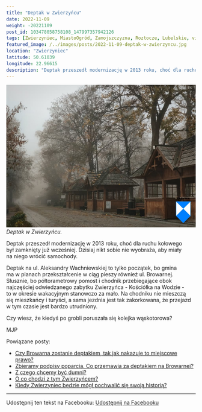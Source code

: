 ```yaml
---
title: "Deptak w Zwierzyńcu"
date: 2022-11-09
weight: -20221109
post_id: 103478058758108_147997357942126
tags: [Zwierzyniec, MiastoOgród, Zamojszczyzna, Roztocze, Lubelskie, villarestituta, turystyka, dziedzictwo, zabytki, krajobrazy]
featured_image: /../images/posts/2022-11-09-deptak-w-zwierzyncu.jpg
location: "Zwierzyniec"
latitude: 50.61039
longitude: 22.96615
description: "Deptak przeszedł modernizację w 2013 roku, choć dla ruchu kołowego był zamknięty już wcześniej. Dzisiaj nikt sobie nie wyobraża, aby miały na niego wr..."
---
```


![Deptak w Zwierzyńcu.](/images/posts/2022-11-09-deptak-w-zwierzyncu.jpg)
*Deptak w Zwierzyńcu.*

Deptak przeszedł modernizację w 2013 roku, choć dla ruchu kołowego był zamknięty już wcześniej. Dzisiaj nikt sobie nie wyobraża, aby miały na niego wrócić samochody.

Deptak na ul. Aleksandry Wachniewskiej to tylko początek, bo gmina ma w planach przekształcenie w ciąg pieszy również ul. Browarnej. Słusznie, bo półtorametrowy pomost i chodnik przebiegające obok najczęściej odwiedzanego zabytku Zwierzyńca - Kościółka na Wodzie - to w okresie wakacyjnym stanowczo za mało. Na chodniku nie mieszczą się mieszkańcy i turyści, a sama jezdnia jest tak zakorkowana, że przejazd w tym czasie jest bardzo utrudniony.

Czy wiesz, że kiedyś po grobli poruszała się kolejka wąskotorowa?



MJP

Powiązane posty:
- [Czy Browarna zostanie deptakiem, tak jak nakazuje to miejscowe prawo?](/posts/Czy-Browarna-zostanie-deptakiem-tak-jak-nakazuje)
- [Zbieramy podpisy poparcia. Co przemawia za deptakiem na Browarnej?](/posts/Zbieramy-podpisy-poparcia-Co-przemawia-za-deptakiem)
- [Z czego chcemy być dumni?](/posts/Z-czego-chcemy-byc-dumni)
- [O co chodzi z tym Zwierzyńcem?](/posts/O-co-chodzi-z-tym-Zwierzyncem)
- [Kiedy Zwierzyniec będzie mógł pochwalić się swoją historią?](/posts/Kiedy-Zwierzyniec-bedzie-mogl-pochwalic-sie-swoja-historia)


---

Udostępnij ten tekst na Facebooku:
[Udostępnij na Facebooku](https://www.facebook.com/sharer/sharer.php?u=https://stowarzyszeniewachniewskiej.pl/posts/Deptak-w-Zwierzyncu)

<script type="application/ld+json">
{
  "@context": "https://schema.org",
  "@type": "BlogPosting",
  "headline": "Deptak w Zwierzyńcu",
  "datePublished": "2022-11-09",
  "dateModified": "2022-11-09",
  "author": {
    "@type": "Organization",
    "name": "Stowarzyszenie im. Aleksandry Wachniewskiej"
  },
  "publisher": {
    "@type": "Organization",
    "name": "Stowarzyszenie im. Aleksandry Wachniewskiej",
    "logo": {
      "@type": "ImageObject",
      "url": "https://stowarzyszeniewachniewskiej.pl/images/logo/logo.svg"
    }
  },
  "mainEntityOfPage": {
    "@type": "WebPage",
    "@id": "https://stowarzyszeniewachniewskiej.pl/posts/deptak-w-zwierzyncu"
  },
  "image": {
    "@type": "ImageObject",
    "url": "https://stowarzyszeniewachniewskiej.pl//images/posts/2022-11-09-deptak-w-zwierzyncu.jpg"
  },
  "articleSection": "Dziedzictwo Kulturowe i Zabytki",
  "keywords": "[Zwierzyniec, MiastoOgród, Zamojszczyzna, Roztocze, Lubelskie, villarestituta, turystyka, dziedzictwo, zabytki, krajobrazy]",
  "wordCount": 102,
  "articleBody": "Deptak przeszedł modernizację w 2013 roku, choć dla ruchu kołowego był zamknięty już wcześniej. Dzisiaj nikt sobie nie wyobraża, aby miały na niego wrócić samochody.\n\nDeptak na ul. Aleksandry Wachniewskiej to tylko początek, bo gmina ma w planach przekształcenie w ciąg pieszy również ul. Browarnej. Słusznie, bo półtorametrowy pomost i chodnik przebiegające obok najczęściej odwiedzanego zabytku Zwierzyńca - Kościółka na Wodzie - to w okresie wakacyjnym stanowczo za mało. Na chodniku nie mieszczą się mieszkańcy i turyści, a sama jezdnia jest tak zakorkowana, że przejazd w tym czasie jest bardzo utrudniony.\n\nCzy wiesz, że kiedyś po grobli poruszała się kolejka wąskotorowa?\n\n\n\nMJP",
  "description": "Deptak przeszedł modernizację w 2013 roku, choć dla ruchu kołowego był zamknięty już wcześniej. Dzisiaj nikt sobie nie wyobraża, aby miały na niego wr...",
  "copyrightHolder": null
}
</script>
<script type="application/ld+json">
{
  "@context": "https://schema.org",
  "@type": "BreadcrumbList",
  "itemListElement": [
    {
      "@type": "ListItem",
      "position": 1,
      "name": "Home",
      "item": "https://stowarzyszeniewachniewskiej.pl"
    },
    {
      "@type": "ListItem",
      "position": 2,
      "name": "posts",
      "item": "https://stowarzyszeniewachniewskiej.pl/posts"
    },
    {
      "@type": "ListItem",
      "position": 3,
      "name": "Deptak w Zwierzyńcu",
      "item": "https://stowarzyszeniewachniewskiej.pl/posts/deptak-w-zwierzyncu"
    }
  ]
}
</script>
